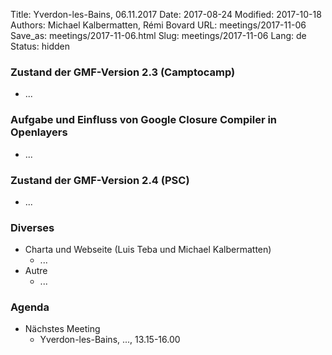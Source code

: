 Title: Yverdon-les-Bains, 06.11.2017
Date: 2017-08-24
Modified: 2017-10-18
Authors: Michael Kalbermatten, Rémi Bovard
URL: meetings/2017-11-06
Save_as: meetings/2017-11-06.html
Slug: meetings/2017-11-06
Lang: de
Status: hidden

### Zustand der GMF-Version 2.3 (Camptocamp)

* ...

### Aufgabe und Einfluss von Google Closure Compiler in Openlayers

* ...

### Zustand der GMF-Version 2.4 (PSC)

* ...

### Diverses

* Charta und Webseite (Luis Teba und Michael Kalbermatten)
    * ...
* Autre
    * ...

### Agenda

* Nächstes Meeting
    * Yverdon-les-Bains, ..., 13.15-16.00
